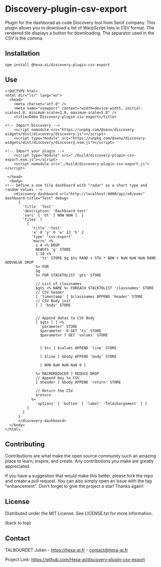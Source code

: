 # Discovery-plugin-csv-export

Plugin for the dashborad as code Discovery tool from SenX company.
This plugin allows you to download a list of WarpScript lists in CSV format. The rendered tile displays a button for downloading. The separator used in the CSV is the comma.

## Installation

```npm install @hexa-ai/discovery-plugin-csv-export```

## Use

```
<!DOCTYPE html>
<html dir="ltr" lang="en">
  <head>
    <meta charset="utf-8" />
    <meta name="viewport" content="width=device-width, initial-scale=1.0, minimum-scale=1.0, maximum-scale=5.0" />
    <title>Démo Discovery-plugin-csv-export</title>

<!-- Import Discovery -->
    <script nomodule src="https://unpkg.com/@senx/discovery-widgets/dist/discovery/discovery.js"></script>
    <script type="module" src="https://unpkg.com/@senx/discovery-widgets/dist/discovery/discovery.esm.js"></script>

<!-- Import your plugin -->
    <script type="module" src="./build/discovery-plugin-csv-export.esm.js"></script>
    <script nomodule src="./build/discovery-plugin-csv-export.js"></script>

 </head>
  <body>
<!-- Define a one tile dashboard with "radar" as a chart type and random values -->
    <discovery-dashboard url="http://localhost:8080/api/v0/exec" dashboard-title="Test" debug>
      {
        'title' 'Test'
        'description' 'Dashboard test'
        'vars' { 'dt' [ NOW NOW ]  }
        'tiles' [
          {
            'title' 'test'
            'x' 0 'y' 0 'w' 12 'h' 2
            'type' 'csv-export'
            'macro' <%
              1 4 <% DROP
              NEWGTS 'g' STORE
              1 10 <%
                'ts' STORE $g $ts RAND + STU * NOW + NaN NaN NaN RAND ADDVALUE DROP
              %> FOR
              $g
              %> FOR STACKTOLIST 'gts' STORE

              // List of classnames
              $gts <% NAME %> FOREACH STACKTOLIST 'classnames' STORE
              // CSV header
              [ 'timestamp' ] $classnames APPEND 'header' STORE
              // CSV Body init
              [ ] 'body' STORE


              // Append datas to CSV Body
              [ $gts [ ] <%
                'parameter' STORE
                $parameter  0 GET 'ts' STORE
                $parameter 7 GET 'values' STORE


                [ $ts ] $values APPEND 'line' STORE

                [ $line ] $body APPEND 'body' STORE

                [ NOW NaN NaN NaN 0 ]

              %> MACROREDUCER ] REDUCE DROP
              // Append boy to CSV
              [ $header ] $body APPEND 'return' STORE

              // Return the CSV
              $return
            %>
              'options' { 'button' { 'label' 'Téléchargement' } }
          }
        ]
      }
      </discovery-dashboard>
  </body>
</html>
```

## Contributing

Contributions are what make the open source community such an amazing place to learn, inspire, and create. Any contributions you make are greatly appreciated.

If you have a suggestion that would make this better, please fork the repo and create a pull request. You can also simply open an issue with the tag "enhancement". Don't forget to give the project a star! Thanks again!

## License

Distributed under the MIT License. See LICENSE.txt for more information.

(back to top)

## Contact
TALBOURDET Julien - https://hexa-ai.fr - contact@hexa-ai.fr

Project Link: https://github.com/Hexa-ai/discovery-plugin-csv-export
